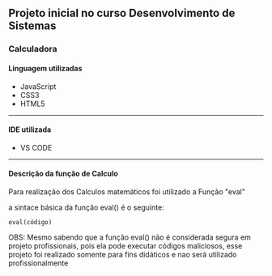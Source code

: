 ## Projeto inicial no curso Desenvolvimento de Sistemas
### Calculadora

#### Linguagem utilizadas
- JavaScript
- CSS3
- HTML5
---
#### IDE utilizada
- VS CODE
---
#### Descrição da função de Calculo
Para realização dos Calculos matemáticos foi utilizado a Função "eval" 

a sintace básica da função eval() é o seguinte:
```
eval(código)
```
OBS: Mesmo sabendo que a função eval() não é considerada segura em projeto
profissionais, pois ela pode executar códigos maliciosos, esse projeto foi
realizado somente para fins didáticos e nao será utilizado profissionalmente
